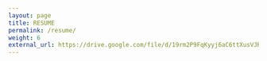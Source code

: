 ```yaml
---
layout: page
title: RESUME
permalink: /resume/
weight: 6
external_url: https://drive.google.com/file/d/19rm2P9FqKyyj6aC6ttXusVJRsnRRYVDJ/view?usp=drive_link
---
```

